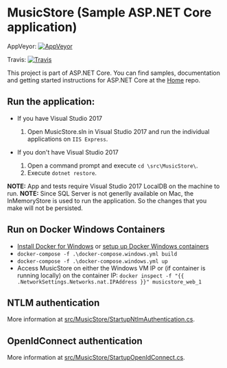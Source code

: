 MusicStore (Sample ASP.NET Core application)
============================================

AppVeyor: [![AppVeyor](https://ci.appveyor.com/api/projects/status/ja8a7j6jscj7k3xa/branch/dev?svg=true)](https://ci.appveyor.com/project/aspnetci/MusicStore/branch/dev)

Travis:   [![Travis](https://travis-ci.org/aspnet/MusicStore.svg?branch=dev)](https://travis-ci.org/aspnet/MusicStore)

This project is part of ASP.NET Core. You can find samples, documentation and getting started instructions for ASP.NET Core at the [Home](https://github.com/aspnet/home) repo.

## Run the application:
* If you have Visual Studio 2017
	1. Open MusicStore.sln in Visual Studio 2017 and run the individual applications on `IIS Express`.

* If you don't have Visual Studio 2017
	1. Open a command prompt and execute `cd \src\MusicStore\`.
	2. Execute `dotnet restore`.

**NOTE:** App and tests require Visual Studio 2017 LocalDB on the machine to run.
**NOTE:** Since SQL Server is not generlly available on Mac, the InMemoryStore is used to run the application. So the changes that you make will not be persisted.

## Run on Docker Windows Containers

 * [Install Docker for Windows](https://docs.docker.com/docker-for-windows/) or [setup up Docker Windows containers](https://msdn.microsoft.com/en-us/virtualization/windowscontainers/containers_welcome)
 * `docker-compose -f .\docker-compose.windows.yml build`
 * `docker-compose -f .\docker-compose.windows.yml up`
 * Access MusicStore on either the Windows VM IP or (if container is running locally) on the container IP: `docker inspect -f "{{ .NetworkSettings.Networks.nat.IPAddress }}" musicstore_web_1`

## NTLM authentication
More information at [src/MusicStore/StartupNtlmAuthentication.cs](src/MusicStore/StartupNtlmAuthentication.cs).

## OpenIdConnect authentication
More information at [src/MusicStore/StartupOpenIdConnect.cs](src/MusicStore/StartupOpenIdConnect.cs).

